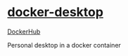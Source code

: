 # [docker-desktop](https://github.com/pbek/docker-desktop)

[DockerHub](https://hub.docker.com/repository/docker/pbeke/docker-desktop)

Personal desktop in a docker container
